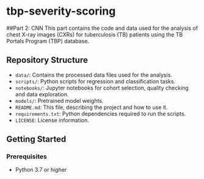 # tbp-severity-scoring

##Part 2: CNN
This part contains the code and data used for the analysis of chest X-ray images (CXRs) for tuberculosis (TB) patients using the TB Portals Program (TBP) database.

## Repository Structure
- `data/`: Contains the processed data files used for the analysis.
- `scripts/`: Python scripts for regression and classification tasks.
- `notebooks/`: Jupyter notebooks for cohort selection, quality checking and data exploration.
- `models/`: Pretrained model weights.
- `README.md`: This file, describing the project and how to use it.
- `requirements.txt`: Python dependencies required to run the scripts.
- `LICENSE`: License information.

## Getting Started
### Prerequisites
- Python 3.7 or higher
